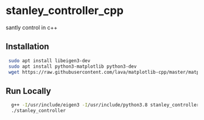 # stanley_controller_cpp
 santly control in c++


## Installation

 ```bash
  sudo apt install libeigen3-dev
  sudo apt install python3-matplotlib python3-dev
  wget https://raw.githubusercontent.com/lava/matplotlib-cpp/master/matplotlibcpp.h
```

## Run Locally

```bash
  g++ -I/usr/include/eigen3 -I/usr/include/python3.8 stanley_controller.cpp -o stanley_controller -lpython3.8
  ./stanley_controller

```